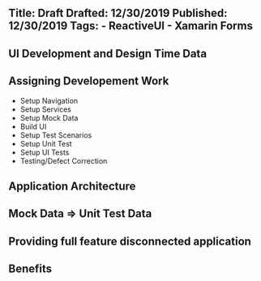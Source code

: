 Title: Draft
Drafted: 12/30/2019
Published: 12/30/2019
Tags:
    - ReactiveUI
    - Xamarin Forms
---

## UI Development and Design Time Data

## Assigning Developement Work

- Setup Navigation
- Setup Services
- Setup Mock Data
- Build UI
- Setup Test Scenarios
- Setup Unit Test
- Setup UI Tests
- Testing/Defect Correction

## Application Architecture

## Mock Data => Unit Test Data

## Providing full feature disconnected application

## Benefits